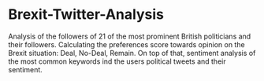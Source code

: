 # Brexit-Twitter-Analysis
Analysis of the followers of 21 of the most prominent British politicians and their followers. Calculating the preferences score towards opinion on the Brexit situation: Deal, No-Deal, Remain. On top of that, sentiment analysis of the most common keywords ind the users political tweets and their sentiment.
